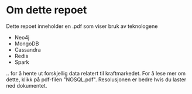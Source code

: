 # Om dette repoet

Dette repoet inneholder en .pdf som viser bruk av teknologene
- Neo4j
- MongoDB
- Cassandra
- Redis
- Spark

.. for å hente ut forskjellig data relatert til kraftmarkedet.
For å lese mer om dette, klikk på pdf-filen "NOSQL.pdf".
Resolusjonen er bedre hvis du laster ned dokumentet.
